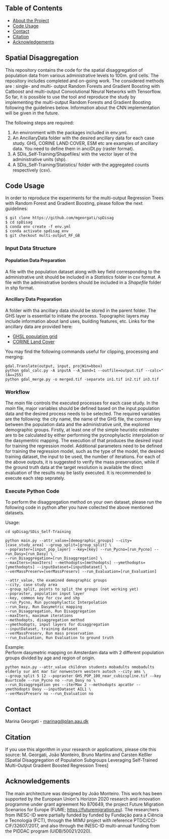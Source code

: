 <!-- TABLE OF CONTENTS -->
## Table of Contents

* [About the Project](#about-the-project)
* [Code Usage](#code-usage)
* [Contact](#contact)
* [Citation](#citation)
* [Acknowledgements](#acknowledgements)

<!-- About the Project -->
## Spatial Disaggregation
This repository contains the code for the spatial disaggregation of population data from various administrative levels to 100m. grid cells.
The repository includes completed and on-going work.
The considered methods are : single- and multi- output Random Forests and Gradient Boosting with Catboost and multi-output Convolutional Neural Networks with Tensorflow. So far, it is possible to use the tool and reproduce the study by implementing the multi-output Random Forests and Gradient Boosting following the guidelines below. Information about the CNN implementation will be given in the future.

The following steps are required:
1. An environment with the packages included in env.yml.
2. An AncillaryData folder with the desired ancillary data for each case study. GHS, CORINE LAND COVER, ESM etc are examples of ancillary data. 
You need to define them in anciDt.py (raster format).
3. A SDis_Self-Training/Shapefiles/ with the vector layer of the administrative units (shp).
4. A SDis_Self-Training/Statistics/ folder with the aggregated counts respectively (csv).

<!-- Code Usage -->
## Code Usage
In order to reproduce the experiments for the multi-output Regression Trees with Random Forest and Gradient Boosting, please follow the next guidelines:
```
$ git clone https://github.com/mgeorgati/spDisag
$ cd spDisag
$ conda env create -f env.yml 
$ conda activate spdisag_env
$ git checkout multi-output_RF_GB
```
### Input Data Structure
#### Population Data Preparation
A file with the population dataset along with key field corresponding to the administrative unit should be included in a *Statistics* folder in csv format. A file with the administrative borders should be included in a *Shapefile* folder in shp format.

#### Ancillary Data Preparation
A folder with tha ancillary data should be stored in the parent folder. The GHS layer is essential to initiate the process. Topographic layers may include information about land uses, building features, etc.
Links for the ancillary data are provided here:
- [GHSL population grid](https://ghsl.jrc.ec.europa.eu/download.php?ds=pop) 
- [CORINE Land Cover](https://land.copernicus.eu/pan-european/corine-land-cover)
 
You may find the following commands useful for clipping, processing and merging:

```
gdal.Translate(output, input, projWin=bbox) 
python gdal_calc.py -A inputA --A_band=1 --outfile=output.tif --calc="(A==255)
python gdal_merge.py -o merged.tif -separate in1.tif in2.tif in3.tif
```

### Workflow
The *main* file controls the executed processes for each case study. In the *main* file, major variables should be defined based on the input population data and the desired process needs to be selected. The required variables are the following: the city name, the name of the GHS file, the common key between the population data and the administrative unit, the explored demographic groups. Firstly, at least one of the simple heuristic estimates are to be calculated by either performing the pycnophylactic interpolation or the dasymentric mapping. The execution of that produces the desired input for training the regression model. 
Additional parameters need to be defined for training the regression model, such as the type of the model, the desired training dataset, the input to be used, the number of iterations. 
For each of the above outputs, it is suggested to verify the mass preservation, while if the ground truth data at the target resolution is available the direct evaluation of the results may be lastly executed. It is recommended to execute each step seprately.  

### Execute Python Code 
To perform the disaggregation method on your own dataset, please run the following code in python after you have collected the above mentioned datasets.

Usage: 

```
cd spDisag/SDis_Self-Training

python main.py --attr_value=[demographic_groups] --city=[case_study_area] --group_split=[group_split] \
--popraster=[input_pop_layer] --key=[key] --run_Pycno=[run_Pycno] --run_Dasy=[run_Dasy] \
--run_Disaggregation=[run_Disaggregation] \
--maxIters=[maxIters] --methodopts=[methodopts] --ymethodopts=[ymethodopts] --inputDataset=[inputDataset] \
--verMassPreserv=[verMassPreserv] --run_Evaluation=[run_Evaluation]
```

```
--attr_value, the examined demographic groups
--city, case study area
--group_split, points to split the groups (not working yet)
--popraster, population input layer
--key, common key for csv and shp
--run_Pycno, Run pycnophylactic Interpolation
--run_Dasy, Run Dasymetric mapping
--run_Disaggregation, Run Disaggregation
--maxIters, maximum iterations
--methodopts, disaggregation method
--ymethodopts, input layers for disaggregation 
--inputDataset, training dataset
--verMassPreserv, Run mass preservation
--run_Evaluation, Run Evaluation to ground truth
```

Example:    
Perform dasymetric mapping on Amsterdam data with 2 different population groups divided by age and region of origin.     
```
python main.py --attr_value children students mobadults nmobadults elderly sur ant mar tur nonwestern western autoch --city ams \
--group_split 5 12 --popraster GHS_POP_100_near_cubicspline.tif --key Buurtcode --run_Pycno no --run_Dasy no \
--run_Disaggregation yes --iterMax 2 --methodopts apcatbr --ymethodopts Dasy --inputDataset AIL1 \
--verMassPreserv no --run_Evaluation no
```

<!-- Contact -->
## Contact
Marina Georgati - marinag@plan.aau.dk

<!-- Citation -->
## Citation
If you use this algorithm in your research or applications, please cite this source:
M. Georgati, João Monteiro, Bruno Martins and Carsten Keßler [Spatial Disaggregation of Population Subgroups Leveraging Self-Trained Multi-Output Gradient Boosted Regression Trees] 

<!-- ACKNOWLEDGEMENTS -->
## Acknowledgements
The main architecture was designed by João Monteiro.
This work has been supported by the European Union's Horizon 2020 research and innovation programme under grant agreement No 870649, the project Future Migration Scenarios for Europe (FUME; https://futuremigration.eu). The researchers from INESC-ID were partially funded by funded by Fundação para a Ciência e Tecnologia (FCT), through the MIMU project with reference PTDC/CCI-CIF/32607/2017, and also through the INESC-ID multi-annual funding from the PIDDAC program (UIDB/50021/2020).
